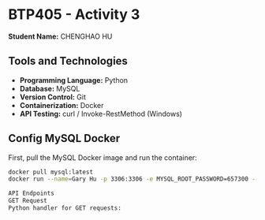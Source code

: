 # BTP405 - Activity 3
**Student Name:** CHENGHAO HU

## Tools and Technologies
- **Programming Language:** Python
- **Database:** MySQL
- **Version Control:** Git
- **Containerization:** Docker
- **API Testing:** curl / Invoke-RestMethod (Windows)

## Config MySQL Docker
First, pull the MySQL Docker image and run the container:

```bash
docker pull mysql:latest
docker run --name=Gary Hu -p 3306:3306 -e MYSQL_ROOT_PASSWORD=657300 --restart on-failure -d mysql:latest

API Endpoints
GET Request
Python handler for GET requests:
